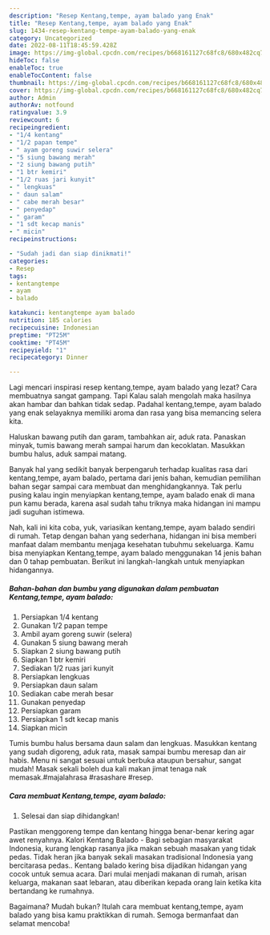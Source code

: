 ```yaml
---
description: "Resep Kentang,tempe, ayam balado yang Enak"
title: "Resep Kentang,tempe, ayam balado yang Enak"
slug: 1434-resep-kentang-tempe-ayam-balado-yang-enak
category: Uncategorized
date: 2022-08-11T18:45:59.428Z
image: https://img-global.cpcdn.com/recipes/b668161127c68fc8/680x482cq70/kentangtempe-ayam-balado-foto-resep-utama.jpg
hideToc: false
enableToc: true
enableTocContent: false
thumbnail: https://img-global.cpcdn.com/recipes/b668161127c68fc8/680x482cq70/kentangtempe-ayam-balado-foto-resep-utama.jpg
cover: https://img-global.cpcdn.com/recipes/b668161127c68fc8/680x482cq70/kentangtempe-ayam-balado-foto-resep-utama.jpg
author: Admin
authorAv: notfound
ratingvalue: 3.9
reviewcount: 6
recipeingredient:
- "1/4 kentang"
- "1/2 papan tempe"
- " ayam goreng suwir selera"
- "5 siung bawang merah"
- "2 siung bawang putih"
- "1 btr kemiri"
- "1/2 ruas jari kunyit"
- " lengkuas"
- " daun salam"
- " cabe merah besar"
- " penyedap"
- " garam"
- "1 sdt kecap manis"
- " micin"
recipeinstructions:

- "Sudah jadi dan siap dinikmati!"
categories:
- Resep
tags:
- kentangtempe
- ayam
- balado

katakunci: kentangtempe ayam balado 
nutrition: 185 calories
recipecuisine: Indonesian
preptime: "PT25M"
cooktime: "PT45M"
recipeyield: "1"
recipecategory: Dinner

---
```



Lagi mencari inspirasi resep kentang,tempe, ayam balado yang lezat? Cara membuatnya sangat gampang. Tapi Kalau salah mengolah maka hasilnya akan hambar dan bahkan tidak sedap. Padahal kentang,tempe, ayam balado yang enak selayaknya memiliki aroma dan rasa yang bisa memancing selera kita.


Haluskan bawang putih dan garam, tambahkan air, aduk rata. Panaskan minyak, tumis bawang merah sampai harum dan kecoklatan. Masukkan bumbu halus, aduk sampai matang.

Banyak hal yang sedikit banyak berpengaruh terhadap kualitas rasa dari kentang,tempe, ayam balado, pertama dari jenis bahan, kemudian pemilihan bahan segar sampai cara membuat dan menghidangkannya. Tak perlu pusing kalau ingin menyiapkan kentang,tempe, ayam balado enak di mana pun kamu berada, karena asal sudah tahu triknya maka hidangan ini mampu jadi suguhan istimewa.


Nah, kali ini kita coba, yuk, variasikan kentang,tempe, ayam balado sendiri di rumah. Tetap dengan bahan yang sederhana, hidangan ini bisa memberi manfaat dalam membantu menjaga kesehatan tubuhmu sekeluarga. Kamu bisa menyiapkan Kentang,tempe, ayam balado menggunakan 14 jenis bahan dan 0 tahap pembuatan. Berikut ini langkah-langkah untuk menyiapkan hidangannya.

<!--inarticleads1-->

##### Bahan-bahan dan bumbu yang digunakan dalam pembuatan Kentang,tempe, ayam balado:

1. Persiapkan 1/4 kentang
1. Gunakan 1/2 papan tempe
1. Ambil  ayam goreng suwir (selera)
1. Gunakan 5 siung bawang merah
1. Siapkan 2 siung bawang putih
1. Siapkan 1 btr kemiri
1. Sediakan 1/2 ruas jari kunyit
1. Persiapkan  lengkuas
1. Persiapkan  daun salam
1. Sediakan  cabe merah besar
1. Gunakan  penyedap
1. Persiapkan  garam
1. Persiapkan 1 sdt kecap manis
1. Siapkan  micin


Tumis bumbu halus bersama daun salam dan lengkuas. Masukkan kentang yang sudah digoreng, aduk rata, masak sampai bumbu meresap dan air habis. Menu ni sangat sesuai untuk berbuka ataupun bersahur, sangat mudah! Masak sekali boleh dua kali makan jimat tenaga nak memasak.#majalahrasa #rasashare #resep. 

<!--inarticleads2-->

##### Cara membuat Kentang,tempe, ayam balado:


1. Selesai dan siap dihidangkan!

Pastikan menggoreng tempe dan kentang hingga benar-benar kering agar awet renyahnya. Kalori Kentang Balado - Bagi sebagian masyarakat Indonesia, kurang lengkap rasanya jika makan sebuah masakan yang tidak pedas. Tidak heran jika banyak sekali masakan tradisional Indonesia yang bercitarasa pedas.. Kentang balado kering bisa dijadikan hidangan yang cocok untuk semua acara. Dari mulai menjadi makanan di rumah, arisan keluarga, makanan saat lebaran, atau diberikan kepada orang lain ketika kita bertandang ke rumahnya. 

Bagaimana? Mudah bukan? Itulah cara membuat kentang,tempe, ayam balado yang bisa kamu praktikkan di rumah. Semoga bermanfaat dan selamat mencoba!
